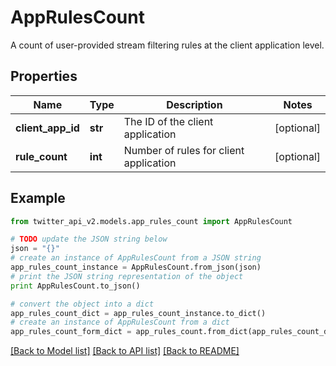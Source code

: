 # AppRulesCount

A count of user-provided stream filtering rules at the client application level.

## Properties
Name | Type | Description | Notes
------------ | ------------- | ------------- | -------------
**client_app_id** | **str** | The ID of the client application | [optional] 
**rule_count** | **int** | Number of rules for client application | [optional] 

## Example

```python
from twitter_api_v2.models.app_rules_count import AppRulesCount

# TODO update the JSON string below
json = "{}"
# create an instance of AppRulesCount from a JSON string
app_rules_count_instance = AppRulesCount.from_json(json)
# print the JSON string representation of the object
print AppRulesCount.to_json()

# convert the object into a dict
app_rules_count_dict = app_rules_count_instance.to_dict()
# create an instance of AppRulesCount from a dict
app_rules_count_form_dict = app_rules_count.from_dict(app_rules_count_dict)
```
[[Back to Model list]](../README.md#documentation-for-models) [[Back to API list]](../README.md#documentation-for-api-endpoints) [[Back to README]](../README.md)


